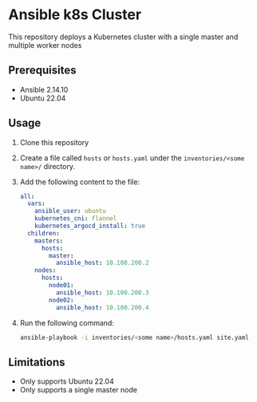 # Ansible k8s Cluster

This repository deploys a Kubernetes cluster with a single master and multiple worker nodes

## Prerequisites

- Ansible 2.14.10
- Ubuntu 22.04

## Usage

1. Clone this repository
2. Create a file called `hosts` or `hosts.yaml` under the `inventories/<some name>/` directory.
3. Add the following content to the file:

    ```yaml
    all:
      vars:
        ansible_user: ubuntu
        kubernetes_cni: flannel
        kubernetes_argocd_install: true
      children:
        masters:
          hosts:
            master:
              ansible_host: 10.100.200.2
        nodes:
          hosts:
            node01:
              ansible_host: 10.100.200.3
            node02:
              ansible_host: 10.100.200.4
    ```

4. Run the following command:

    ```bash
    ansible-playbook -i inventories/<some name>/hosts.yaml site.yaml
    ```

## Limitations

- Only supports Ubuntu 22.04
- Only supports a single master node
